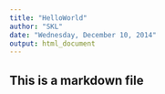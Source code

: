 ```yaml
---
title: "HelloWorld"
author: "SKL"
date: "Wednesday, December 10, 2014"
output: html_document
---
```


## This is a markdown file
